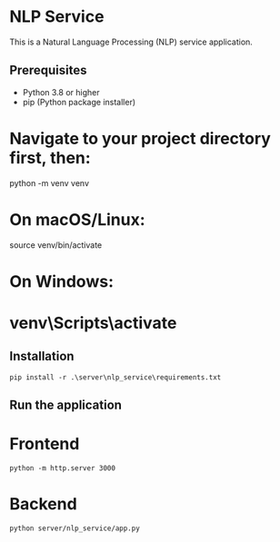 # NLP Service

This is a Natural Language Processing (NLP) service application.

## Prerequisites

- Python 3.8 or higher
- pip (Python package installer)

# Navigate to your project directory first, then:
python -m venv venv

# On macOS/Linux:
source venv/bin/activate

# On Windows:
# venv\Scripts\activate

## Installation

    pip install -r .\server\nlp_service\requirements.txt

## Run the application

# Frontend
    
    python -m http.server 3000

# Backend

    python server/nlp_service/app.py
